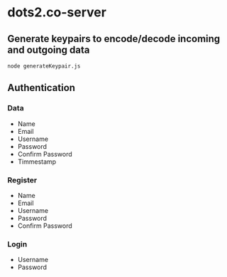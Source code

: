 # dots2.co-server

## Generate keypairs to encode/decode incoming and outgoing data
```
node generateKeypair.js
```

## Authentication
### Data
* Name
* Email
* Username
* Password
* Confirm Password
* Timmestamp
### Register
* Name
* Email
* Username
* Password
* Confirm Password
### Login
* Username
* Password
